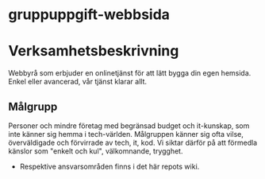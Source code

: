 # gruppuppgift-webbsida

# Verksamhetsbeskrivning
Webbyrå som erbjuder en onlinetjänst för att lätt bygga din egen hemsida.
Enkel eller avancerad, vår tjänst klarar allt.

## Målgrupp
Personer och mindre företag med begränsad budget och it-kunskap, som inte känner sig hemma i tech-världen.
Målgruppen känner sig ofta vilse, överväldigade och förvirrade av tech, it, kod. 
Vi siktar därför på att förmedla känslor som "enkelt och kul", välkomnande, trygghet.

- Respektive ansvarsområden finns i det här repots wiki.
